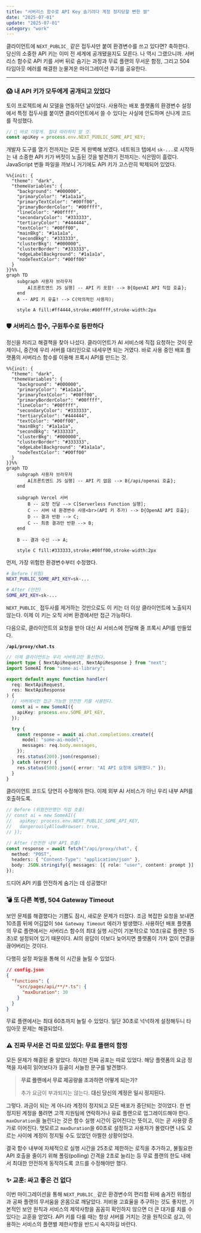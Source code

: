 ```yaml
---
title: "서버리스 함수로 API Key 숨기려다 계정 정지당할 뻔한 썰"
date: "2025-07-01"
update: "2025-07-01"
category: "work"
---
```


클라이언트에 `NEXT_PUBLIC_` 같은 접두사만 붙여 환경변수를 쓰고 있다면? 축하한다. 당신의 소중한 API 키는 이미 전 세계에 공개됐을지도 모른다. 나 역시 그랬으니까. 서버리스 함수로 API 키를 서버 뒤로 숨기는 과정과 무료 플랜의 무서운 함정, 그리고 504 타임아웃 에러를 해결한 눈물겨운 마이그레이션 후기를 공유한다.

---

### 😱 내 API 키가 모두에게 공개되고 있었다

토이 프로젝트에 AI 모델을 연동하던 날이었다. 사용하는 배포 플랫폼의 환경변수 설정에서 특정 접두사를 붙이면 클라이언트에서 쓸 수 있다는 사실에 안도하며 신나게 코드를 작성했다.

```javascript
// 🚨 바로 이렇게. 절대 따라하지 말 것.
const apiKey = process.env.NEXT_PUBLIC_SOME_API_KEY;
```

개발자 도구를 열기 전까지는 모든 게 완벽해 보였다. 네트워크 탭에서 `sk-...`로 시작하는 내 소중한 API 키가 버젓이 노출된 것을 발견하기 전까지는. 식은땀이 흘렀다. JavaScript 번들 파일을 까보니 거기에도 API 키가 고스란히 박제되어 있었다.

```mermaid
%%{init: {
  "theme": "dark",
  "themeVariables": {
    "background": "#000000",
    "primaryColor": "#1a1a1a",
    "primaryTextColor": "#00ff00",
    "primaryBorderColor": "#00ffff",
    "lineColor": "#00ffff",
    "secondaryColor": "#333333",
    "tertiaryColor": "#444444",
    "textColor": "#00ff00",
    "mainBkg": "#1a1a1a",
    "secondBkg": "#333333",
    "clusterBkg": "#000000",
    "clusterBorder": "#333333",
    "edgeLabelBackground": "#1a1a1a",
    "nodeTextColor": "#00ff00"
  }
}}%%
graph TD
    subgraph 사용자 브라우저
        A[프론트엔드 JS 실행] -- API 키 포함! --> B{OpenAI API 직접 호출};
    end
    A -- API 키 유출! --> C(악의적인 사용자);

    style A fill:#ff4444,stroke:#00ffff,stroke-width:2px
```

### 🛡️ 서버리스 함수, 구원투수로 등판하다

정신을 차리고 해결책을 찾아 나섰다. 클라이언트가 AI 서비스에 직접 요청하는 것이 문제이니, 중간에 우리 서버를 대리인으로 내세우면 되는 거였다. 바로 사용 중인 배포 플랫폼의 서버리스 함수를 이용해 프록시 API를 만드는 것.

```mermaid
%%{init: {
  "theme": "dark",
  "themeVariables": {
    "background": "#000000",
    "primaryColor": "#1a1a1a",
    "primaryTextColor": "#00ff00",
    "primaryBorderColor": "#00ffff",
    "lineColor": "#00ffff",
    "secondaryColor": "#333333",
    "tertiaryColor": "#444444",
    "textColor": "#00ff00",
    "mainBkg": "#1a1a1a",
    "secondBkg": "#333333",
    "clusterBkg": "#000000",
    "clusterBorder": "#333333",
    "edgeLabelBackground": "#1a1a1a",
    "nodeTextColor": "#00ff00"
  }
}}%%
graph TD
    subgraph 사용자 브라우저
        A[프론트엔드 JS 실행] -- API 키 없음 --> B{/api/openai 호출};
    end

    subgraph Vercel 서버
        B -- 요청 전달 --> C[Serverless Function 실행];
        C -- 서버 내 환경변수 사용<br>(API 키 추가) --> D{OpenAI API 호출};
        D -- 결과 반환 --> C;
        C -- 최종 결과만 반환 --> B;
    end

    B -- 결과 수신 --> A;

    style C fill:#333333,stroke:#00ff00,stroke-width:2px
```

먼저, 가장 위험한 환경변수부터 수정했다.

```bash
# Before (위험)
NEXT_PUBLIC_SOME_API_KEY=sk-...

# After (안전)
SOME_API_KEY=sk-...
```

`NEXT_PUBLIC_` 접두사를 제거하는 것만으로도 이 키는 더 이상 클라이언트에 노출되지 않는다. 이제 이 키는 오직 서버 환경에서만 접근 가능하다.

다음으로, 클라이언트의 요청을 받아 대신 AI 서비스에 전달해 줄 프록시 API를 만들었다.

**`/api/proxy/chat.ts`**

```typescript
// 이제 클라이언트는 우리 서버하고만 통신한다.
import type { NextApiRequest, NextApiResponse } from "next";
import SomeAI from "some-ai-library";

export default async function handler(
  req: NextApiRequest,
  res: NextApiResponse
) {
  // 서버에서만 접근 가능한 안전한 키를 사용한다.
  const ai = new SomeAI({
    apiKey: process.env.SOME_API_KEY,
  });

  try {
    const response = await ai.chat.completions.create({
      model: "some-ai-model",
      messages: req.body.messages,
    });
    res.status(200).json(response);
  } catch (error) {
    res.status(500).json({ error: "AI API 요청에 실패했다." });
  }
}
```

클라이언트 코드도 당연히 수정해야 한다. 이제 외부 AI 서비스가 아닌 우리 내부 API를 호출하도록.

```typescript
// Before (위험천만했던 직접 호출)
// const ai = new SomeAI({
//   apiKey: process.env.NEXT_PUBLIC_SOME_API_KEY,
//   dangerouslyAllowBrowser: true,
// });

// After (안전한 내부 API 호출)
const response = await fetch("/api/proxy/chat", {
  method: "POST",
  headers: { "Content-Type": "application/json" },
  body: JSON.stringify({ messages: [{ role: "user", content: prompt }] }),
});
```

드디어 API 키를 안전하게 숨기는 데 성공했다!

### 💣 또 다른 복병, 504 Gateway Timeout

보안 문제를 해결했다는 기쁨도 잠시, 새로운 문제가 터졌다. 조금 복잡한 요청을 보내면 10초쯤 뒤에 어김없이 `504 Gateway Timeout` 에러가 발생했다. 사용하던 배포 플랫폼의 무료 플랜에서는 서버리스 함수의 최대 실행 시간이 기본적으로 10초(유료 플랜은 15초)로 설정되어 있기 때문이다. AI의 응답이 이보다 늦어지면 플랫폼이 가차 없이 연결을 끊어버리는 것이다.

다행히 설정 파일을 통해 이 시간을 늘릴 수 있었다.

```json
// config.json
{
  "functions": {
    "src/pages/api/**/*.ts": {
      "maxDuration": 30
    }
  }
}
```

무료 플랜에서는 최대 60초까지 늘릴 수 있었다. 일단 30초로 넉넉하게 설정해두니 타임아웃 문제는 해결되었다.

### ⚠️ 진짜 무서운 건 따로 있었다: 무료 플랜의 함정

모든 문제가 해결된 줄 알았다. 하지만 진짜 공포는 따로 있었다. 해당 플랫폼의 요금 정책을 자세히 읽어보다가 등골이 서늘한 문구를 발견했다.

> **무료 플랜에서 무료 제공량을 초과하면 어떻게 되는가?**
>
> 추가 요금이 부과되지는 않는다. **대신 당신의 계정은 일시 정지된다.**

그렇다. 과금이 되는 게 아니라 계정이 정지되고 모든 배포가 중단되는 것이었다. 한 번 정지된 계정을 풀려면 고객 지원팀에 연락하거나 유료 플랜으로 업그레이드해야 한다. `maxDuration`을 늘린다는 것은 함수 실행 시간이 길어진다는 뜻이고, 이는 곧 사용량 증가로 이어진다. 멋모르고 `maxDuration`을 60초로 설정하고 사용자가 몰렸다면 나도 모르는 사이에 계정이 정지될 수도 있었던 아찔한 상황이었다.

결국 함수 내부에 자체적으로 실행 시간을 25초로 제한하는 로직을 추가하고, 불필요한 API 호출을 줄이기 위해 폴링(polling) 간격을 2초로 늘리는 등 무료 플랜의 한도 내에서 최대한 안전하게 동작하도록 코드를 수정해야만 했다.

### ✨ 교훈: 싸고 좋은 건 없다

이번 마이그레이션을 통해 `NEXT_PUBLIC_` 같은 환경변수의 편리함 뒤에 숨겨진 위험성과 공짜 플랜의 무서움을 온몸으로 깨달았다. 저비용 고효율을 추구하는 것도 좋지만, 기본적인 보안 원칙과 서비스의 제약사항을 꼼꼼히 확인하지 않으면 더 큰 대가를 치를 수 있다는 교훈을 얻었다. API 키를 다룰 때는 항상 서버를 거치는 것을 원칙으로 삼고, 이용하는 서비스의 플랜별 제한사항을 반드시 숙지하길 바란다.
